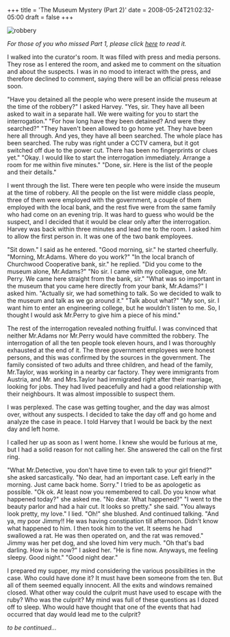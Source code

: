 +++
title = 'The Museum Mystery (Part 2)'
date = 2008-05-24T21:02:32-05:00
draft = false
+++

![robbery](/../../img//museum-mystery-2.png)

*For those of you who missed Part 1, please click [here](the-museum-mystery-part-1.md) to read it.*

I walked into the curator's room. It was filled with press and media persons. They rose as I entered the room, and asked me to comment on the situation and about the suspects. I was in no mood to interact with the press, and therefore declined to comment, saying there will be an official press release soon.

"Have you detained all the people who were present inside the museum at the time of the robbery?" I asked Harvey.
"Yes, sir. They have all been asked to wait in a separate hall. We were waiting for you to start the interrogation."
"For how long have they been detained? And were they searched?"
"They haven't been allowed to go home yet. They have been here all through. And yes, they have all been searched. The whole place has been searched. The ruby was right under a CCTV camera, but it got switched off due to the power cut. There has been no fingerprints or clues yet."
"Okay. I would like to start the interrogation immediately. Arrange a room for me within five minutes."
"Done, sir. Here is the list of the people and their details."

I went through the list. There were ten people who were inside the museum at the time of robbery. All the people on the list were middle class people, three of them were employed with the government, a couple of them employed with the local bank, and the rest five were from the same family who had come on an evening trip. It was hard to guess who would be the suspect, and I decided that it would be clear only after the interrogation. Harvey was back within three minutes and lead me to the room. I asked him to allow the first person in. It was one of the two bank employees.

"Sit down." I said as he entered.
"Good morning, sir." he started cheerfully.
"Morning, Mr.Adams. Where do you work?"
"In the local branch of Churchwood Cooperative bank, sir." he replied.
"Did you come to the museum alone, Mr.Adams?"
"No sir. I came with my colleague, one Mr. Perry. We came here straight from the bank, sir."
"What was so important in the museum that you came here directly from your bank, Mr.Adams?" I asked him.
"Actually sir, we had something to talk. So we decided to walk to the museum and talk as we go around it."
"Talk about what?"
"My son, sir. I want him to enter an engineering college, but he wouldn't listen to me. So, I thought I would ask Mr.Perry to give him a piece of his mind."

The rest of the interrogation revealed nothing fruitful. I was convinced that neither Mr.Adams nor Mr.Perry would have committed the robbery. The interrogation of all the ten people took eleven hours, and I was thoroughly exhausted at the end of it. The three government employees were honest persons, and this was confirmed by the sources in the government. The family consisted of two adults and three children, and head of the family, Mr.Taylor, was working in a nearby car factory. They were immigrants from Austria, and Mr. and Mrs.Taylor had immigrated right after their marriage, looking for jobs. They had lived peacefully and had a good relationship with their neighbours. It was almost impossible to suspect them.

I was perplexed. The case was getting tougher, and the day was almost over, without any suspects. I decided to take the day off and go home and analyze the case in peace. I told Harvey that I would be back by the next day and left home.

I called her up as soon as I went home. I knew she would be furious at me, but I had a solid reason for not calling her. She answered the call on the first ring.

"What Mr.Detective, you don't have time to even talk to your girl friend?" she asked sarcastically.
"No dear, had an important case. Left early in the morning. Just came back home. Sorry." I tried to be as apologetic as possible.
"Ok ok. At least now you remembered to call. Do you know what happened today?" she asked me.
"No dear. What happened?"
"I went to the beauty parlor and had a hair cut. It looks so pretty." she said.
"You always look pretty, my love." I lied.
"Oh!" she blushed. And continued talking.
"And ya, my poor Jimmy!! He was having constipation till afternoon. Didn't know what happened to him. I then took him to the vet. It seems he had swallowed a rat. He was then operated on, and the rat was removed."
Jimmy was her pet dog, and she loved him very much.
"Oh that's bad darling. How is he now?" I asked her.
"He is fine now. Anyways, me feeling sleepy. Good night."
"Good night dear."

I prepared my supper, my mind considering the various possibilities in the case. Who could have done it? It must have been someone from the ten. But all of them seemed equally innocent. All the exits and windows remained closed. What other way could the culprit must have used to escape with the ruby? Who was the culprit? My mind was full of these questions as I dozed off to sleep. Who would have thought that one of the events that had occurred that day would lead me to the culprit?

*to be continued...*
